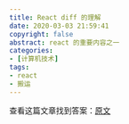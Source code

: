 ```yaml
---
title: React diff 的理解
date: 2020-03-03 21:59:41
copyright: false
abstract: react 的重要内容之一
categories:
- [计算机技术]
tags:
- react
- 搬运
---
```


查看这篇文章找到答案：[原文](https://segmentfault.com/a/1190000016539430)